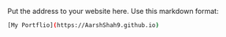 Put the address to your website here. Use this markdown format:

```bash
[My Portflio](https://AarshShah9.github.io)
```
